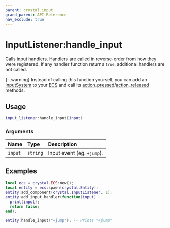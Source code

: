 ```yaml
---
parent: crystal.input
grand_parent: API Reference
nav_exclude: true
---
```


# InputListener:handle_input

Calls input handlers. Handlers are called in reverse-order from how they were registered. If any handler function returns `true`, additional handlers are not called.

{: .warning}
Instead of calling this function yourself, you can add an [InputSystem](input_system) to your [ECS](ecs) and call its [action_pressed](input_system_action_pressed)/[action_released](input_system_action_released) methods.

## Usage

```lua
input_listener:handle_input(input)
```

### Arguments

| Name    | Type     | Description                |
| :------ | :------- | :------------------------- |
| `input` | `string` | Input event (eg. `+jump`). |

## Examples

```lua
local ecs = crystal.ECS:new();
local entity = ecs:spawn(crystal.Entity);
entity:add_component(crystal.InputListener, 1);
entity:add_input_handler(function(input)
  print(input);
  return false;
end);

entity:handle_input("+jump"); -- Prints "+jump"
```
